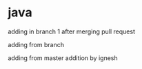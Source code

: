 # java

adding in branch 1 after merging pull request

adding from branch

adding from master
addition by ignesh

